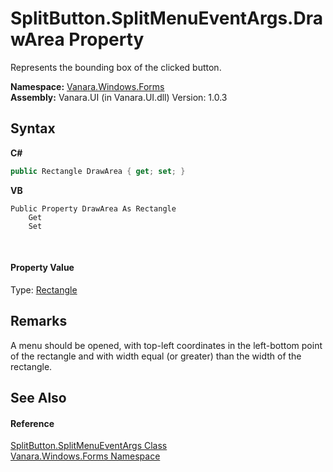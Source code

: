 # SplitButton.SplitMenuEventArgs.DrawArea Property 
 

Represents the bounding box of the clicked button.

**Namespace:**&nbsp;<a href="c580cf52-4028-70db-28d0-f9b1abc03861">Vanara.Windows.Forms</a><br />**Assembly:**&nbsp;Vanara.UI (in Vanara.UI.dll) Version: 1.0.3

## Syntax

**C#**<br />
``` C#
public Rectangle DrawArea { get; set; }
```

**VB**<br />
``` VB
Public Property DrawArea As Rectangle
	Get
	Set
```

<br />

#### Property Value
Type: <a href="http://msdn2.microsoft.com/en-us/library/1zk39146" target="_blank">Rectangle</a>

## Remarks
A menu should be opened, with top-left coordinates in the left-bottom point of the rectangle and with width equal (or greater) than the width of the rectangle.

## See Also


#### Reference
<a href="cf8f3f9d-ceb9-3700-8f45-986d1bb6315e">SplitButton.SplitMenuEventArgs Class</a><br /><a href="c580cf52-4028-70db-28d0-f9b1abc03861">Vanara.Windows.Forms Namespace</a><br />